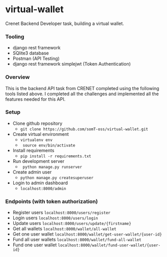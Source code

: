 # virtual-wallet

Crenet Backend Developer task, building a virtual wallet.

### Tooling
- django rest framework
- SQlite3 database 
- Postman (API Testing)
- django rest framework simplejwt (Token Authentication)

### Overview
This is the backend API task from CRENET completed using the following tools listed above. 
I completed all the challenges and implemented all the features needed for this API.

### Setup

- Clone github repository
    - ```git clone https://github.com/somT-oss/virtual-wallet.git```
- Create virtual environment
    - ```virtualenv env```
    - ``` source env/bin/activate```
- Install requirements
    - ``` pip install -r requirements.txt ```
- Run development server
    - ``` python manage.py runserver```
- Create admin user 
    - ```python manage.py createsuperuser```
- Login to admin dashboard 
    - ```localhost:8000/admin```
 
### Endpoints (with token authorization)

- Register users ```localhost:8000/users/register```
- Login users  ```localhost:8000/users/login```
- Update users ```localhost:8000/users/update/{firstname}```
- Get all wallets ```localhost:8000/wallet/all-wallet```
- Get one user wallet ```localhost:8000/wallet/get-user-wallet/{user-id}```
- Fund all user wallets ```localhost:8000/wallet/fund-all-wallet```
- Fund one user wallet ```localhost:8000/wallet/fund-user-wallet/{user-id}```
